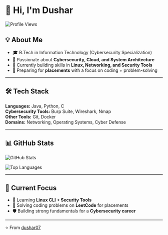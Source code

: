 # 👋 Hi, I'm Dushar  

![Profile Views](https://komarev.com/ghpvc/?username=dushar07&color=blue)

## 💡 About Me  
- 🎓 B.Tech in Information Technology (Cybersecurity Specialization)  
- 🔐 Passionate about **Cybersecurity, Cloud, and System Architecture**  
- 🌱 Currently building skills in **Linux, Networking, and Security Tools**  
- 🚀 Preparing for **placements** with a focus on coding + problem-solving  

---

## 🛠️ Tech Stack  
**Languages:** Java, Python, C  
**Cybersecurity Tools:** Burp Suite, Wireshark, Nmap  
**Other Tools:** Git, Docker  
**Domains:** Networking, Operating Systems, Cyber Defense  

---

## 📊 GitHub Stats  
![GitHub Stats](https://github-readme-stats.vercel.app/api?username=dushar07&show_icons=true&theme=radical)  

![Top Languages](https://github-readme-stats.vercel.app/api/top-langs/?username=dushar07&layout=compact&theme=radical)  

---

## 🌟 Current Focus  
- 🔎 Learning **Linux CLI + Security Tools**  
- 🧩 Solving coding problems on **LeetCode** for placements  
- 🛡️ Building strong fundamentals for a **Cybersecurity career**  

---

⭐ From [dushar07](https://github.com/dushar07)
